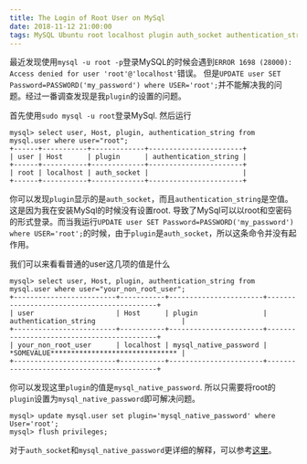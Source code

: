 ```yaml
---
title: The Login of Root User on MySql
date: 2018-11-12 21:00:00
tags: MySQL Ubuntu root localhost plugin auth_socket authentication_string
---
```


最近发现使用`mysql -u root -p`登录MySQL的时候会遇到`ERROR 1698 (28000): Access denied for user 'root'@'localhost'`错误。 但是`UPDATE user SET Password=PASSWORD('my_password') where USER='root';`并不能解决我的问题。经过一番调查发现是我`plugin`的设置的问题。

<!-- more -->

首先使用`sudo mysql -u root`登录MySql. 然后运行

```console
mysql> select user, Host, plugin, authentication_string from mysql.user where user="root";
+------+-----------+-------------+-----------------------+
| user | Host      | plugin      | authentication_string |
+------+-----------+-------------+-----------------------+
| root | localhost | auth_socket |                       |
+------+-----------+-------------+-----------------------+
```

你可以发现`plugin`显示的是`auth_socket`，而且`authentication_string`是空值。这是因为我在安装MySql的时候没有设置root. 导致了MySql可以以root和空密码的形式登录。而当我运行`UPDATE user SET Password=PASSWORD('my_password') where USER='root';`的时候，由于`plugin`是`auth_socket`，所以这条命令并没有起作用。

我们可以来看看普通的user这几项的值是什么

```console
mysql> select user, Host, plugin, authentication_string from mysql.user where user="your_non_root_user";
+-------------------------+-----------+-----------------------+-------------------------------------------+
| user                    | Host      | plugin                | authentication_string                     |
+-------------------------+-----------+-----------------------+-------------------------------------------+
| your_non_root_user      | localhost | mysql_native_password | *SOMEVALUE******************************* |
+-------------------------+-----------+-----------------------+-------------------------------------------+
```

你可以发现这里`plugin`的值是`mysql_native_password`. 所以只需要将root的`plugin`设置为`mysql_native_password`即可解决问题。

```console
mysql> update mysql.user set plugin='mysql_native_password' where User='root';
mysql> flush privileges;
```

对于`auth_socket`和`mysql_native_password`更详细的解释，可以参考[这里](https://www.percona.com/blog/2016/03/16/change-user-password-in-mysql-5-7-with-plugin-auth_socket/)。